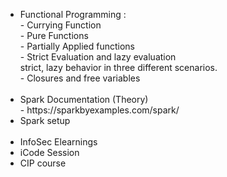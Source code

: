 <ul>
<li>Functional Programming : <br></li>
    - Currying Function <br>
    - Pure Functions<br>
    - Partially Applied functions<br>
    - Strict Evaluation and lazy evaluation <br>
             strict, lazy behavior in three different scenarios.<br>
    - Closures and free variables<br><br>
    
<li>Spark Documentation (Theory) </li>
     - https://sparkbyexamples.com/spark/ </li>
<br>
<li>Spark setup</li>
<br>
<li>InfoSec Elearnings </li>
<li>iCode Session </li>
<li>CIP course</li>


